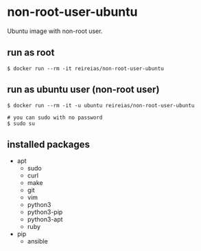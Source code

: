 # non-root-user-ubuntu
Ubuntu image with non-root user.

## run as root
```console
$ docker run --rm -it reireias/non-root-user-ubuntu
```

## run as ubuntu user (non-root user)
```console
$ docker run --rm -it -u ubuntu reireias/non-root-user-ubuntu

# you can sudo with no password
$ sudo su
```

## installed packages

- apt
  - sudo
  - curl
  - make
  - git
  - vim
  - python3
  - python3-pip
  - python3-apt
  - ruby
- pip
  - ansible
